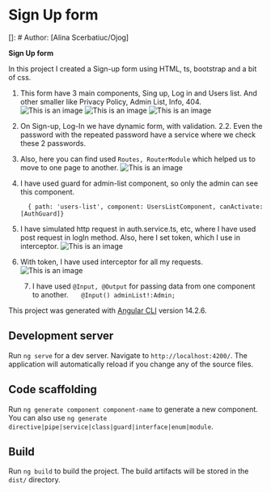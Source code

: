 # Sign Up form
[]: # Author: [Alina Scerbatiuc/Ojog]

**Sign Up form**

In this project I created a Sign-up form using HTML, ts, bootstrap and a bit of css.

1. This form have 3 main components, Sing up, Log in and Users list.
And other smaller like Privacy Policy, Admin List, Info, 404.
   ![This is an image](https://i.imgur.com/lYDNVIx.png)
   ![This is an image](https://i.imgur.com/ik3kc7X.png)
   ![This is an image](https://i.imgur.com/tstQr4D.png)

2. On Sign-up, Log-In we have dynamic form, with validation.
2.2. Even the password with the repeated password have a service where we check these 2 passwords.

3. Also, here you can find  used `Routes, RouterModule` which helped us to move to one page to another.
   ![This is an image]( https://i.imgur.com/gMk6u34.png)

4. I have used guard for admin-list component, so only the admin can see this component.
   
   `  { path: 'users-list', component: UsersListComponent, canActivate: [AuthGuard]}`

5. I have simulated  http request in auth.service.ts, etc, where I have used post request in logIn method. Also, here I set token, which I use in interceptor.
   ![This is an image](https://i.imgur.com/LxqqPLR.png)

6. With token, I have used  interceptor for all my requests.
   ![This is an image](https://i.imgur.com/lyFzg5U.png)

   7. I have used `@Input, @Output` for passing data from one component to another.
   `  
   @Input() adminList!:Admin;`


This project was generated with [Angular CLI](https://github.com/angular/angular-cli) version 14.2.6.

## Development server

Run `ng serve` for a dev server. Navigate to `http://localhost:4200/`. The application will automatically reload if you change any of the source files.

## Code scaffolding

Run `ng generate component component-name` to generate a new component. You can also use `ng generate directive|pipe|service|class|guard|interface|enum|module`.

## Build

Run `ng build` to build the project. The build artifacts will be stored in the `dist/` directory.

